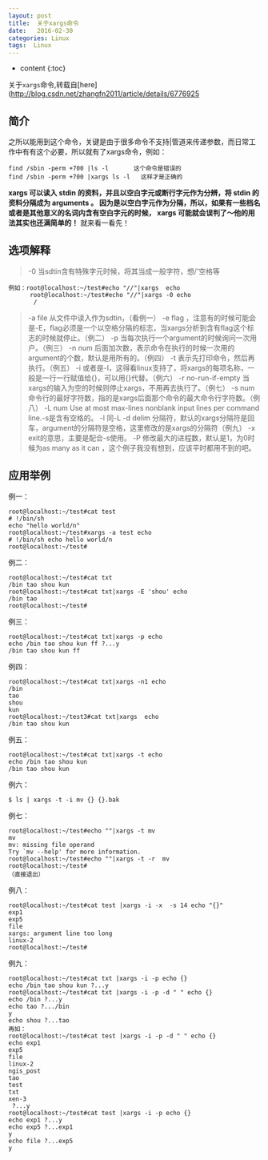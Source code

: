 ```yaml
---
layout: post
title:  关于xargs命令
date:   2016-02-30
categories: Linux
tags:  Linux
---
```


* content
{:toc}


关于`xargs`命令,转载自[here](http://blog.csdn.net/zhangfn2011/article/details/6776925





## 简介

之所以能用到这个命令，关键是由于很多命令不支持|管道来传递参数，而日常工作中有有这个必要，所以就有了xargs命令，例如：

```
find /sbin -perm +700 |ls -l       这个命令是错误的
find /sbin -perm +700 |xargs ls -l   这样才是正确的
```
**xargs 可以读入 stdin 的资料，并且以空白字元或断行字元作为分辨，将 stdin 的资料分隔成为 arguments 。 因为是以空白字元作为分隔，所以，如果有一些档名或者是其他意义的名词内含有空白字元的时候， xargs 可能就会误判了～他的用法其实也还满简单的！** 就来看一看先！


## 选项解释

>-0 当sdtin含有特殊字元时候，将其当成一般字符，想/'空格等

```
例如：root@localhost:~/test#echo "//"|xargs  echo
      root@localhost:~/test#echo "//"|xargs -0 echo
       /
```

>-a file 从文件中读入作为sdtin，（看例一）
-e flag ，注意有的时候可能会是-E，flag必须是一个以空格分隔的标志，当xargs分析到含有flag这个标志的时候就停止。（例二）
-p 当每次执行一个argument的时候询问一次用户。（例三）
-n num 后面加次数，表示命令在执行的时候一次用的argument的个数，默认是用所有的。（例四）
-t 表示先打印命令，然后再执行。（例五）
-i 或者是-I，这得看linux支持了，将xargs的每项名称，一般是一行一行赋值给{}，可以用{}代替。（例六）
-r no-run-if-empty 当xargs的输入为空的时候则停止xargs，不用再去执行了。（例七）
-s num 命令行的最好字符数，指的是xargs后面那个命令的最大命令行字符数。（例八）
-L  num Use at most max-lines nonblank input lines per command line.-s是含有空格的。
-l  同-L
-d delim 分隔符，默认的xargs分隔符是回车，argument的分隔符是空格，这里修改的是xargs的分隔符（例九）
-x exit的意思，主要是配合-s使用。
-P 修改最大的进程数，默认是1，为0时候为as many as it can ，这个例子我没有想到，应该平时都用不到的吧。

## 应用举例

例一：

```
root@localhost:~/test#cat test
# !/bin/sh
echo "hello world/n"
root@localhost:~/test#xargs -a test echo
# !/bin/sh echo hello world/n
root@localhost:~/test#
```
例二：

```
root@localhost:~/test#cat txt
/bin tao shou kun
root@localhost:~/test#cat txt|xargs -E 'shou' echo
/bin tao
root@localhost:~/test#
```
例三：

```
root@localhost:~/test#cat txt|xargs -p echo
echo /bin tao shou kun ff ?...y
/bin tao shou kun ff
```
例四：

```
root@localhost:~/test#cat txt|xargs -n1 echo
/bin
tao
shou
kun
root@localhost:~/test3#cat txt|xargs  echo
/bin tao shou kun
```
例五：

```
root@localhost:~/test#cat txt|xargs -t echo
echo /bin tao shou kun
/bin tao shou kun
```
例六：

`$ ls | xargs -t -i mv {} {}.bak`

例七：

```
root@localhost:~/test#echo ""|xargs -t mv
mv
mv: missing file operand
Try `mv --help' for more information.
root@localhost:~/test#echo ""|xargs -t -r  mv
root@localhost:~/test#
（直接退出）
```
例八：

```
root@localhost:~/test#cat test |xargs -i -x  -s 14 echo "{}"
exp1
exp5
file
xargs: argument line too long
linux-2
root@localhost:~/test#
```
例九：

```
root@localhost:~/test#cat txt |xargs -i -p echo {}
echo /bin tao shou kun ?...y
root@localhost:~/test#cat txt |xargs -i -p -d " " echo {}
echo /bin ?...y
echo tao ?.../bin
y
echo shou ?...tao
再如：
root@localhost:~/test#cat test |xargs -i -p -d " " echo {}
echo exp1
exp5
file
linux-2
ngis_post
tao
test
txt
xen-3
 ?...y
root@localhost:~/test#cat test |xargs -i -p echo {}
echo exp1 ?...y
echo exp5 ?...exp1
y
echo file ?...exp5
y
```
